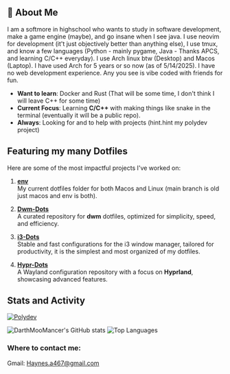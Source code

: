 ## 🌟 About Me
I am a softmore in highschool who wants to study in software development, make a game engine (maybe), and go insane when I see java. I use neovim for development (it't just objectively better than anything else), I use tmux, and know a few languages (Python - mainly pygame, Java - Thanks APCS, and learning C/C++ everyday). I use Arch linux btw (Desktop) and Macos (Laptop). I have used Arch for 5 years or so now (as of 5/14/2025). I have no web development experience. Any you see is vibe coded with friends for fun.

- **Want to learn**: Docker and Rust (That will be some time, I don't think I will leave C++ for some time)
- **Current Focus**: Learning **C/C++** with making things like snake in the terminal (eventually it will be a public repo).
- **Always**: Looking for and to help with projects (hint.hint my polydev project)

## Featuring my many Dotfiles

Here are some of the most impactful projects I've worked on:

1. **[env](https://github.com/DarthMooMancer/env)**  
   My current dotfiles folder for both Macos and Linux (main branch is old just macos and env is both).

2. **[Dwm-Dots](https://github.com/DarthMooMancer/Dwm-Dots)**  
   A curated repository for **dwm** dotfiles, optimized for simplicity, speed, and efficiency.

3. **[i3-Dots](https://github.com/DarthMooMancer/i3-Dots)**  
   Stable and fast configurations for the i3 window manager, tailored for productivity, it is the simplest and most organized of my dotfiles.

4. **[Hypr-Dots](https://github.com/DarthMooMancer/Hypr-Dots)**  
   A Wayland configuration repository with a focus on **Hyprland**, showcasing advanced features.

## Stats and Activity

[![Polydev](https://github-readme-stats.vercel.app/api/pin?username=DarthMooMancer&repo=Polydev&theme=onedark)](https://github.com/DarthMooMancer/Polydev)

![DarthMooMancer's GitHub stats](https://github-readme-stats.vercel.app/api?username=DarthMooMancer&show_icons=true&theme=onedark)
![Top Languages](https://github-readme-stats.vercel.app/api/top-langs/?username=DarthMooMancer&layout=compact&theme=onedark)

### Where to contact me:
Gmail: [Haynes.a467@gmail.com](Haynes.a467gmail.com)
